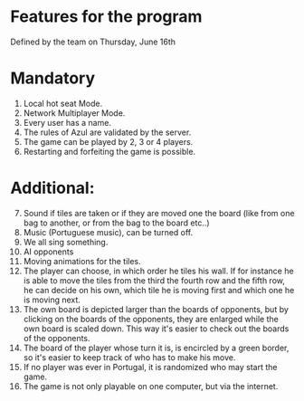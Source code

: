 # Features for the program

Defined by the team on Thursday, June 16th

# Mandatory

1. Local hot seat Mode.
2. Network Multiplayer Mode.
3. Every user has a name.
4. The rules of Azul are validated by the server.
5. The game can be played by 2, 3 or 4 players.
6. Restarting and forfeiting the game is possible.

# Additional:

7. Sound if tiles are taken or if they are moved one the board (like from one bag to another, or from the bag to the
   board etc..)
8. Music (Portuguese music), can be turned off.
9. We all sing something.
10. AI opponents
11. Moving animations for the tiles.
12. The player can choose, in which order he tiles his wall. If for instance he is able to move the tiles from the third
    the fourth row and the fifth row, he can decide on his own, which tile he is moving first and which one he is moving
    next.
13. The own board is depicted larger than the boards of opponents, but by clicking on the boards of the opponents, they
    are enlarged while the own board is scaled down. This way it's easier to check out the boards of the opponents.
14. The board of the player whose turn it is, is encircled by a green border, so it's easier to keep track of who has to
    make his move.
15. If no player was ever in Portugal, it is randomized who may start the game.
16. The game is not only playable on one computer, but via the internet.